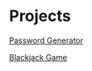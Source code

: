 # Projects

[Password Generator](https://github.com/aguin467/PasswordGenerator)

[Blackjack Game](https://github.com/aguin467/Blackjack)
